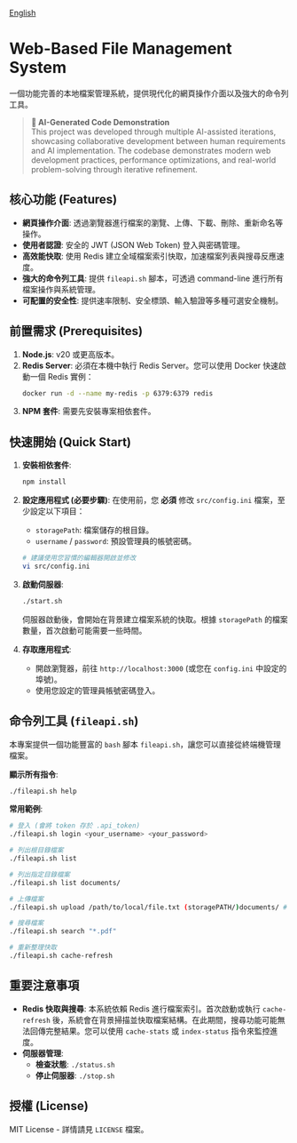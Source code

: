 [English](README_EN.md)

# Web-Based File Management System

一個功能完善的本地檔案管理系統，提供現代化的網頁操作介面以及強大的命令列工具。

> **🤖 AI-Generated Code Demonstration**  
> This project was developed through multiple AI-assisted iterations, showcasing collaborative development between human requirements and AI implementation. The codebase demonstrates modern web development practices, performance optimizations, and real-world problem-solving through iterative refinement.

## 核心功能 (Features)

*   **網頁操作介面**: 透過瀏覽器進行檔案的瀏覽、上傳、下載、刪除、重新命名等操作。
*   **使用者認證**: 安全的 JWT (JSON Web Token) 登入與密碼管理。
*   **高效能快取**: 使用 Redis 建立全域檔案索引快取，加速檔案列表與搜尋反應速度。
*   **強大的命令列工具**: 提供 `fileapi.sh` 腳本，可透過 command-line 進行所有檔案操作與系統管理。
*   **可配置的安全性**: 提供速率限制、安全標頭、輸入驗證等多種可選安全機制。

## 前置需求 (Prerequisites)

1.  **Node.js**: v20 或更高版本。
2.  **Redis Server**: 必須在本機中執行 Redis Server。您可以使用 Docker 快速啟動一個 Redis 實例：
    ```bash
    docker run -d --name my-redis -p 6379:6379 redis
    ```
3.  **NPM 套件**: 需要先安裝專案相依套件。

## 快速開始 (Quick Start)

1.  **安裝相依套件**:
    ```bash
    npm install
    ```

2.  **設定應用程式 (必要步驟)**:
    在使用前，您 **必須** 修改 `src/config.ini` 檔案，至少設定以下項目：
    *   `storagePath`: 檔案儲存的根目錄。
    *   `username` / `password`: 預設管理員的帳號密碼。
    ```bash
    # 建議使用您習慣的編輯器開啟並修改
    vi src/config.ini
    ```

3.  **啟動伺服器**:
    ```bash
    ./start.sh
    ```
    伺服器啟動後，會開始在背景建立檔案系統的快取。根據 `storagePath` 的檔案數量，首次啟動可能需要一些時間。

4.  **存取應用程式**:
    *   開啟瀏覽器，前往 `http://localhost:3000` (或您在 `config.ini` 中設定的埠號)。
    *   使用您設定的管理員帳號密碼登入。

## 命令列工具 (`fileapi.sh`)

本專案提供一個功能豐富的 `bash` 腳本 `fileapi.sh`，讓您可以直接從終端機管理檔案。

**顯示所有指令**:
```bash
./fileapi.sh help
```

**常用範例**:
```bash
# 登入 (會將 token 存於 .api_token)
./fileapi.sh login <your_username> <your_password>

# 列出根目錄檔案
./fileapi.sh list

# 列出指定目錄檔案
./fileapi.sh list documents/

# 上傳檔案
./fileapi.sh upload /path/to/local/file.txt (storagePATH/)documents/ # the documents folder under parameter storagePATH in config.ini

# 搜尋檔案
./fileapi.sh search "*.pdf"

# 重新整理快取
./fileapi.sh cache-refresh
```

## 重要注意事項

*   **Redis 快取與搜尋**: 本系統依賴 Redis 進行檔案索引。首次啟動或執行 `cache-refresh` 後，系統會在背景掃描並快取檔案結構。在此期間，搜尋功能可能無法回傳完整結果。您可以使用 `cache-stats` 或 `index-status` 指令來監控進度。
*   **伺服器管理**:
    *   **檢查狀態**: `./status.sh`
    *   **停止伺服器**: `./stop.sh`

## 授權 (License)

MIT License - 詳情請見 `LICENSE` 檔案。
